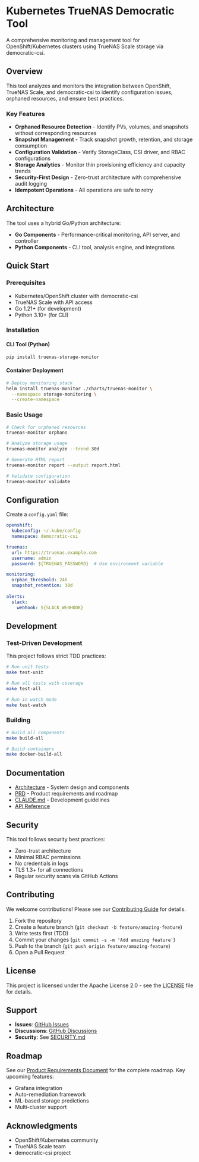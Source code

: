 # Kubernetes TrueNAS Democratic Tool

A comprehensive monitoring and management tool for OpenShift/Kubernetes clusters using TrueNAS Scale storage via democratic-csi.

## Overview

This tool analyzes and monitors the integration between OpenShift, TrueNAS Scale, and democratic-csi to identify configuration issues, orphaned resources, and ensure best practices.

### Key Features

- **Orphaned Resource Detection** - Identify PVs, volumes, and snapshots without corresponding resources
- **Snapshot Management** - Track snapshot growth, retention, and storage consumption
- **Configuration Validation** - Verify StorageClass, CSI driver, and RBAC configurations
- **Storage Analytics** - Monitor thin provisioning efficiency and capacity trends
- **Security-First Design** - Zero-trust architecture with comprehensive audit logging
- **Idempotent Operations** - All operations are safe to retry

## Architecture

The tool uses a hybrid Go/Python architecture:

- **Go Components** - Performance-critical monitoring, API server, and controller
- **Python Components** - CLI tool, analysis engine, and integrations

## Quick Start

### Prerequisites

- Kubernetes/OpenShift cluster with democratic-csi
- TrueNAS Scale with API access
- Go 1.21+ (for development)
- Python 3.10+ (for CLI)

### Installation

#### CLI Tool (Python)

```bash
pip install truenas-storage-monitor
```

#### Container Deployment

```bash
# Deploy monitoring stack
helm install truenas-monitor ./charts/truenas-monitor \
  --namespace storage-monitoring \
  --create-namespace
```

### Basic Usage

```bash
# Check for orphaned resources
truenas-monitor orphans

# Analyze storage usage
truenas-monitor analyze --trend 30d

# Generate HTML report
truenas-monitor report --output report.html

# Validate configuration
truenas-monitor validate
```

## Configuration

Create a `config.yaml` file:

```yaml
openshift:
  kubeconfig: ~/.kube/config
  namespace: democratic-csi

truenas:
  url: https://truenas.example.com
  username: admin
  password: ${TRUENAS_PASSWORD}  # Use environment variable

monitoring:
  orphan_threshold: 24h
  snapshot_retention: 30d
  
alerts:
  slack:
    webhook: ${SLACK_WEBHOOK}
```

## Development

### Test-Driven Development

This project follows strict TDD practices:

```bash
# Run unit tests
make test-unit

# Run all tests with coverage
make test-all

# Run in watch mode
make test-watch
```

### Building

```bash
# Build all components
make build-all

# Build containers
make docker-build-all
```

## Documentation

- [Architecture](docs/ARCHITECTURE.md) - System design and components
- [PRD](docs/PRD.md) - Product requirements and roadmap
- [CLAUDE.md](CLAUDE.md) - Development guidelines
- [API Reference](https://yourusername.github.io/kubernetes-truenas-democratic-tool/)

## Security

This tool follows security best practices:

- Zero-trust architecture
- Minimal RBAC permissions
- No credentials in logs
- TLS 1.3+ for all connections
- Regular security scans via GitHub Actions

## Contributing

We welcome contributions! Please see our [Contributing Guide](CONTRIBUTING.md) for details.

1. Fork the repository
2. Create a feature branch (`git checkout -b feature/amazing-feature`)
3. Write tests first (TDD)
4. Commit your changes (`git commit -s -m 'Add amazing feature'`)
5. Push to the branch (`git push origin feature/amazing-feature`)
6. Open a Pull Request

## License

This project is licensed under the Apache License 2.0 - see the [LICENSE](LICENSE) file for details.

## Support

- **Issues**: [GitHub Issues](https://github.com/yourusername/kubernetes-truenas-democratic-tool/issues)
- **Discussions**: [GitHub Discussions](https://github.com/yourusername/kubernetes-truenas-democratic-tool/discussions)
- **Security**: See [SECURITY.md](.github/SECURITY.md)

## Roadmap

See our [Product Requirements Document](docs/PRD.md) for the complete roadmap. Key upcoming features:

- Grafana integration
- Auto-remediation framework
- ML-based storage predictions
- Multi-cluster support

## Acknowledgments

- OpenShift/Kubernetes community
- TrueNAS Scale team
- democratic-csi project